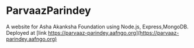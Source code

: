 # ParvaazParindey
A website for Asha Akanksha Foundation using Node.js, Express,MongoDB. Deployed at [link https://parvaaz-parindey.aafngo.org](https://parvaaz-parindey.aafngo.org)
